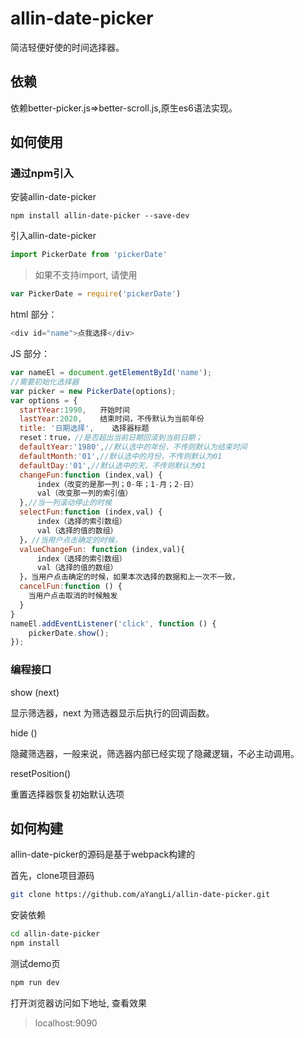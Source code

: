 # allin-date-picker

简洁轻便好使的时间选择器。

## 依赖
依赖better-picker.js=>better-scroll.js,原生es6语法实现。

## 如何使用

### 通过npm引入 ###

安装allin-date-picker

```shell
npm install allin-date-picker --save-dev
```
引入allin-date-picker

```javascript
import PickerDate from 'pickerDate'
```

>如果不支持import, 请使用

```javascript
var PickerDate = require('pickerDate')
```

html 部分：

```javascript
<div id="name">点我选择</div>
```

JS 部分：
```javascript
var nameEl = document.getElementById('name');
//需要初始化选择器
var picker = new PickerDate(options);
var options = {
  startYear:1990,   开始时间
  lastYear:2020,    结束时间，不传默认为当前年份
  title: '日期选择',    选择器标题
  reset：true，//是否超出当前日期回滚到当前日期；
  defaultYear:'1980',//默认选中的年份，不传则默认为结束时间
  defaultMonth:'01',//默认选中的月份，不传则默认为01
  defaultDay:'01',//默认选中的天，不传则默认为01
  changeFun:function (index,val) {
      index（改变的是那一列；0-年；1-月；2-日）
      val（改变那一列的索引值）
  },//当一列滚动停止的时候
  selectFun:function (index,val) {
      index（选择的索引数组）
      val（选择的值的数组）
  }，//当用户点击确定的时候，
  valueChangeFun: function (index,val){
      index（选择的索引数组）
      val（选择的值的数组）
  }，当用户点击确定的时候，如果本次选择的数据和上一次不一致，
  cancelFun:function () {
    当用户点击取消的时候触发
  }
}
nameEl.addEventListener('click', function () {
	pickerDate.show();
});
```

### 编程接口
show (next)

显示筛选器，next 为筛选器显示后执行的回调函数。

hide ()

隐藏筛选器，一般来说，筛选器内部已经实现了隐藏逻辑，不必主动调用。

resetPosition()

重置选择器恢复初始默认选项

## 如何构建
allin-date-picker的源码是基于webpack构建的

首先，clone项目源码
```bash
git clone https://github.com/aYangLi/allin-date-picker.git
```

安装依赖
```bash
cd allin-date-picker
npm install
```
测试demo页

```bash
npm run dev
```
打开浏览器访问如下地址, 查看效果

> localhost:9090
